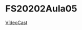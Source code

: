 # FS20202Aula05

[VídeoCast](https://drive.google.com/file/d/1wijOuUePuJmsrhEWmdtvVFOG9YobyUcM/view?usp=sharing)
